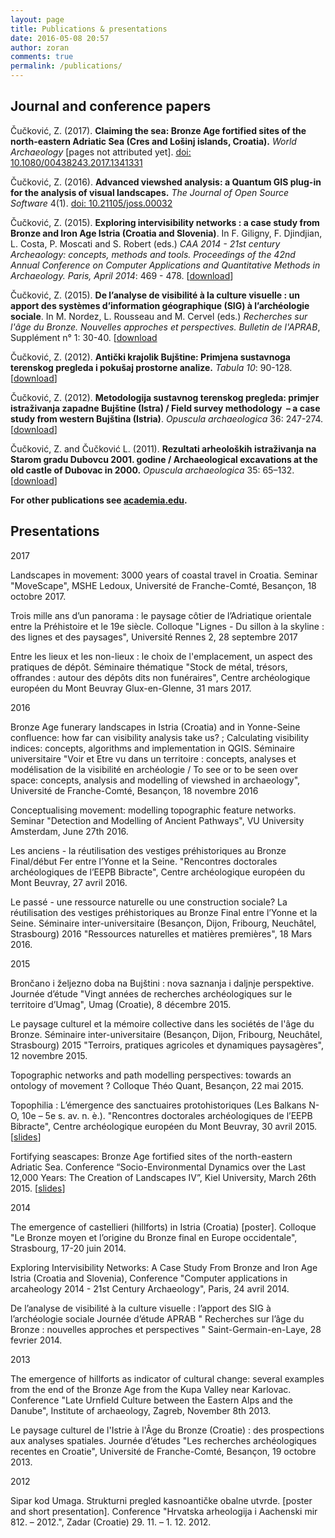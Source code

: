 ```yaml
---
layout: page
title: Publications & presentations
date: 2016-05-08 20:57
author: zoran
comments: true
permalink: /publications/
---
```


## Journal and conference papers 

Čučković, Z. (2017). **Claiming the sea: Bronze Age fortified sites of the north-eastern Adriatic Sea (Cres and Lošinj islands, Croatia).** *World Archaeology* [pages not attributed yet]. [doi: 10.1080/00438243.2017.1341331](http://dx.doi.org/10.1080/00438243.2017.1341331)

Čučković, Z. (2016). **Advanced viewshed analysis: a Quantum GIS plug-in for the analysis of visual landscapes.** *The Journal of Open Source Software* 4(1). [doi: 10.21105/joss.00032](http://joss.theoj.org/papers/10.21105/joss.00032)

Čučković, Z. (2015). **Exploring intervisibility networks : a case study from Bronze and Iron Age Istria (Croatia and Slovenia)**. In F. Giligny, F. Djindjian, L. Costa, P. Moscati and S. Robert (eds.) *CAA 2014 - 21st century Archeaology: concepts, methods and tools. Proceedings of the 42nd Annual Conference on Computer Applications and Quantitative Methods in Archaeology. Paris, April 2014*: 469 - 478. [[download](/documents/Cuckovic-Exploring_intervisibility_networks.pdf)]

Čučković, Z. (2015). **De l’analyse de visibilité à la culture visuelle : un apport des systèmes d’information géographique (SIG) à l’archéologie sociale**. In M. Nordez, L. Rousseau and M. Cervel (eds.) *Recherches sur l'âge du Bronze. Nouvelles approches et perspectives. Bulletin de l'APRAB*, Supplément n° 1: 30-40. [[download](/documents/Cuckovic-De_l_analyse_de_visibilite_a_la_culture_visuelle.pdf)

Čučković, Z. (2012). **Antički krajolik Bujštine: Primjena sustavnoga terenskog pregleda i pokušaj prostorne analize.** *Tabula 10*: 90-128. [[download](/documents/Cuckovic-Anticki-krajolik-Bujstine.pdf)]

Čučković, Z. (2012). **Metodologija sustavnog terenskog pregleda: primjer istraživanja zapadne Bujštine (Istra) / Field survey methodology  – a case study from western Bujština (Istria)**. *Opuscula archaeologica* 36: 247-274. [[download](http://hrcak.srce.hr/file/139163)]

Čučković, Z. and Čučković L. (2011). **Rezultati arheoloških istraživanja na Starom gradu Dubovcu 2001. godine / Archaeological excavations at the old castle of Dubovac in 2000.** *Opuscula archaeologica* 35: 65–132. [[download](http://hrcak.srce.hr/file/112051)]


**For other publications see [academia.edu](http://univ-fcomte.academia.edu/Zoran%C4%8Cu%C4%8Dkovi%C4%87).**

## Presentations

2017

Landscapes in movement: 3000 years of coastal travel in Croatia. Seminar "MoveScape", MSHE Ledoux, Université de Franche-Comté, Besançon, 18 octobre 2017.

Trois mille ans d’un panorama : le paysage côtier de l’Adriatique orientale entre la Préhistoire et le 19e siècle. Colloque "Lignes - Du sillon à la skyline : des lignes et des paysages", Université Rennes 2, 28 septembre 2017

Entre les lieux et les non-lieux : le choix de l'emplacement, un aspect des pratiques de dépôt. Séminaire thématique "Stock de métal, trésors, offrandes : autour des dépôts dits non funéraires", Centre archéologique européen du Mont Beuvray Glux-en-Glenne, 31 mars 2017.

2016

Bronze Age funerary landscapes in Istria (Croatia) and in Yonne-Seine confluence: how far can visibility analysis take us? ; Calculating visibility indices: concepts, algorithms and implementation in QGIS. Séminaire universitaire "Voir et Etre vu dans un territoire : concepts, analyses et modélisation de la visibilité en archéologie / To see or to be seen over space: concepts, analysis and modelling of viewshed in archaeology", Université de Franche-Comté, Besançon, 18 novembre 2016

Conceptualising movement: modelling topographic feature networks. Seminar "Detection and Modelling of Ancient Pathways", VU University Amsterdam, June 27th 2016.

Les anciens - la réutilisation des vestiges préhistoriques au Bronze Final/début Fer entre l’Yonne et la Seine. "Rencontres doctorales archéologiques de l’EEPB Bibracte", Centre archéologique européen du Mont Beuvray, 27 avril 2016.

Le passé - une ressource naturelle ou une construction sociale? La réutilisation des vestiges préhistoriques au Bronze Final entre l’Yonne et la Seine. Séminaire inter-universitaire (Besançon, Dijon, Fribourg, Neuchâtel, Strasbourg) 2016 "Ressources naturelles et matières premières", 18 Mars 2016.

2015

Brončano i željezno doba na Bujštini : nova saznanja i daljnje perspektive. Journée d’étude "Vingt années de recherches archéologiques sur le territoire d’Umag", Umag (Croatie), 8 décembre 2015.

Le paysage culturel et la mémoire collective dans les sociétés de l'âge du Bronze. Séminaire inter-universitaire (Besançon, Dijon, Fribourg, Neuchâtel, Strasbourg) 2015 "Terroirs, pratiques agricoles et dynamiques paysagères", 12 novembre 2015.

Topographic networks and path modelling perspectives: towards an ontology of movement ? Colloque Théo Quant, Besançon, 22 mai 2015.
 
Topophilia : L’émergence des sanctuaires protohistoriques (Les Balkans N-O, 10e – 5e s. av. n. è.). "Rencontres doctorales archéologiques de l’EEPB Bibracte", Centre archéologique européen du Mont Beuvray, 30 avril 2015.
[[slides](/2016/bibracte-topophilia/)]

Fortifying seascapes: Bronze Age fortified sites of the north-eastern Adriatic Sea. Conference “Socio-Environmental Dynamics over the Last 12,000 Years: The Creation of Landscapes IV”, Kiel University, March 26th 2015. 
[[slides](/2016/kiel-seascapes/)]

2014

The emergence of castellieri (hillforts) in Istria (Croatia) [poster]. Colloque "Le Bronze moyen et l’origine du Bronze final en Europe occidentale", Strasbourg, 17-20 juin 2014. 

Exploring Intervisibility Networks: A Case Study From Bronze and Iron Age Istria (Croatia and Slovenia), Conference "Computer applications in arcaheology 2014 - 21st Century Archaeology", Paris, 24 avril 2014.

De l’analyse de visibilité à la culture visuelle : l’apport des SIG à l’archéologie sociale  Journée d’étude APRAB " Recherches sur l’âge du Bronze : nouvelles approches et perspectives " Saint-Germain-en-Laye, 28 fevrier 2014.

2013

The emergence of hillforts as indicator of cultural change: several examples from the end of the Bronze Age from the Kupa Valley near Karlovac. Conference "Late Urnfield Culture between the Eastern Alps and the Danube", Institute of archaeology, Zagreb, November 8th 2013.

Le paysage culturel de l'Istrie à l'Âge du Bronze (Croatie) : des prospections aux analyses spatiales. Journée d’études "Les recherches archéologiques recentes en Croatie", Université de Franche-Comté, Besançon, 19 octobre 2013.

2012

Sipar kod Umaga. Strukturni pregled kasnoantičke obalne utvrde. [poster and short presentation]. Conference "Hrvatska arheologija i Aachenski mir 812. – 2012.", Zadar (Croatie) 29. 11. – 1. 12. 2012.



